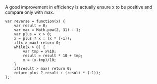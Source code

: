 A good improvement in efficiency is actually ensure x to be positive and compare only with max.

```
var reverse = function(x) {
    var result = 0;
    var max = Math.pow(2, 31) - 1;
    var plus = x > 0;
    x = plus ? x : (x * (-1));
    if(x > max) return 0;
    while(x > 0) {
        var tmp = x%10;
        result = result * 10 + tmp;
        x = (x-tmp)/10;
    }
    if(result > max) return 0;
    return plus ? result : (result * (-1));
};
```

